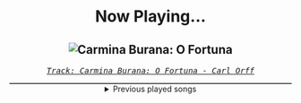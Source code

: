 <div align="center"> 
<h1>Now Playing...</h1>

![Carmina Burana: O Fortuna](https://i.scdn.co/image/ab67616d00001e023686b13292710df04021acaa)
--
_<samp><a href="https://open.spotify.com/track/6xez71zpAqQ6N5i8E1jHlD">Track: Carmina Burana: O Fortuna - Carl Orff</a></samp>_

<div style="border: 1px #4B5054 solid"></div>
<details>
  <summary>
    Previous played songs
  </summary>
  <table>
    <thead>
      <tr>
        <th>
          Artist
        </th>
        <th>
          Song
        </th>
        <th>
          Link
        </th>
      </tr>
    </thead>
    <tbody>
      <tr><td>Carl Orff</td><td>Carmina Burana: O Fortuna</td><td><a href="https://open.spotify.com/track/6xez71zpAqQ6N5i8E1jHlD">https://open.spotify.com/track/6xez71zpAqQ6N5i8E1jHlD</a></td></tr><tr><td>Carl Orff</td><td>Carmina Burana: O Fortuna</td><td><a href="https://open.spotify.com/track/6xez71zpAqQ6N5i8E1jHlD">https://open.spotify.com/track/6xez71zpAqQ6N5i8E1jHlD</a></td></tr><tr><td>Carl Orff</td><td>Carmina Burana: O Fortuna</td><td><a href="https://open.spotify.com/track/6xez71zpAqQ6N5i8E1jHlD">https://open.spotify.com/track/6xez71zpAqQ6N5i8E1jHlD</a></td></tr><tr><td>Carl Orff</td><td>Carmina Burana: O Fortuna</td><td><a href="https://open.spotify.com/track/6xez71zpAqQ6N5i8E1jHlD">https://open.spotify.com/track/6xez71zpAqQ6N5i8E1jHlD</a></td></tr><tr><td>Carl Orff</td><td>Carmina Burana: O Fortuna</td><td><a href="https://open.spotify.com/track/6xez71zpAqQ6N5i8E1jHlD">https://open.spotify.com/track/6xez71zpAqQ6N5i8E1jHlD</a></td></tr><tr><td>Carl Orff</td><td>Carmina Burana: O Fortuna</td><td><a href="https://open.spotify.com/track/6xez71zpAqQ6N5i8E1jHlD">https://open.spotify.com/track/6xez71zpAqQ6N5i8E1jHlD</a></td></tr><tr><td>Carl Orff</td><td>Carmina Burana: O Fortuna</td><td><a href="https://open.spotify.com/track/6xez71zpAqQ6N5i8E1jHlD">https://open.spotify.com/track/6xez71zpAqQ6N5i8E1jHlD</a></td></tr><tr><td>Carl Orff</td><td>Carmina Burana: O Fortuna</td><td><a href="https://open.spotify.com/track/6xez71zpAqQ6N5i8E1jHlD">https://open.spotify.com/track/6xez71zpAqQ6N5i8E1jHlD</a></td></tr><tr><td>Carl Orff</td><td>Carmina Burana: O Fortuna</td><td><a href="https://open.spotify.com/track/6xez71zpAqQ6N5i8E1jHlD">https://open.spotify.com/track/6xez71zpAqQ6N5i8E1jHlD</a></td></tr><tr><td>Carl Orff</td><td>Carmina Burana: O Fortuna</td><td><a href="https://open.spotify.com/track/6xez71zpAqQ6N5i8E1jHlD">https://open.spotify.com/track/6xez71zpAqQ6N5i8E1jHlD</a></td></tr><tr><td>Carl Orff</td><td>Carmina Burana: O Fortuna</td><td><a href="https://open.spotify.com/track/6xez71zpAqQ6N5i8E1jHlD">https://open.spotify.com/track/6xez71zpAqQ6N5i8E1jHlD</a></td></tr><tr><td>Carl Orff</td><td>Carmina Burana: O Fortuna</td><td><a href="https://open.spotify.com/track/6xez71zpAqQ6N5i8E1jHlD">https://open.spotify.com/track/6xez71zpAqQ6N5i8E1jHlD</a></td></tr><tr><td>Carl Orff</td><td>Carmina Burana: O Fortuna</td><td><a href="https://open.spotify.com/track/6xez71zpAqQ6N5i8E1jHlD">https://open.spotify.com/track/6xez71zpAqQ6N5i8E1jHlD</a></td></tr><tr><td>Carl Orff</td><td>Carmina Burana: O Fortuna</td><td><a href="https://open.spotify.com/track/6xez71zpAqQ6N5i8E1jHlD">https://open.spotify.com/track/6xez71zpAqQ6N5i8E1jHlD</a></td></tr><tr><td>Carl Orff</td><td>Carmina Burana: O Fortuna</td><td><a href="https://open.spotify.com/track/6xez71zpAqQ6N5i8E1jHlD">https://open.spotify.com/track/6xez71zpAqQ6N5i8E1jHlD</a></td></tr><tr><td>Carl Orff</td><td>Carmina Burana: O Fortuna</td><td><a href="https://open.spotify.com/track/6xez71zpAqQ6N5i8E1jHlD">https://open.spotify.com/track/6xez71zpAqQ6N5i8E1jHlD</a></td></tr><tr><td>Thy Art Is Murder</td><td>Holy War</td><td><a href="https://open.spotify.com/track/74SPa1RfRjNh0jj9BYuPxI">https://open.spotify.com/track/74SPa1RfRjNh0jj9BYuPxI</a></td></tr><tr><td>Thy Art Is Murder</td><td>Holy War</td><td><a href="https://open.spotify.com/track/74SPa1RfRjNh0jj9BYuPxI">https://open.spotify.com/track/74SPa1RfRjNh0jj9BYuPxI</a></td></tr><tr><td>Thy Art Is Murder</td><td>Holy War</td><td><a href="https://open.spotify.com/track/74SPa1RfRjNh0jj9BYuPxI">https://open.spotify.com/track/74SPa1RfRjNh0jj9BYuPxI</a></td></tr><tr><td>Thy Art Is Murder</td><td>Holy War</td><td><a href="https://open.spotify.com/track/74SPa1RfRjNh0jj9BYuPxI">https://open.spotify.com/track/74SPa1RfRjNh0jj9BYuPxI</a></td></tr>
    </tbody>
  </table>
</details>

</div>
